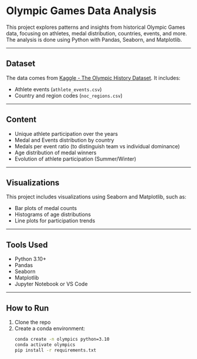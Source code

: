 # Olympic Games Data Analysis

This project explores patterns and insights from historical Olympic Games data, focusing on athletes, medal distribution, countries, events, and more. The analysis is done using Python with Pandas, Seaborn, and Matplotlib.

---

## Dataset

The data comes from [Kaggle - The Olympic History Dataset](https://www.kaggle.com/datasets/heesoo37/120-years-of-olympic-history-athletes-and-results). It includes:
- Athlete events (`athlete_events.csv`)
- Country and region codes (`noc_regions.csv`)

---

## Content

- Unique athlete participation over the years
- Medal and Events distribution by country
- Medals per event ratio (to distinguish team vs individual dominance)
- Age distribution of medal winners
- Evolution of athlete participation (Summer/Winter)

---

## Visualizations

This project includes visualizations using Seaborn and Matplotlib, such as:
- Bar plots of medal counts
- Histograms of age distributions
- Line plots for participation trends

---

## Tools Used

- Python 3.10+
- Pandas
- Seaborn
- Matplotlib
- Jupyter Notebook or VS Code

---

## How to Run

1. Clone the repo
2. Create a conda environment:
   ```bash
   conda create -n olympics python=3.10
   conda activate olympics
   pip install -r requirements.txt
